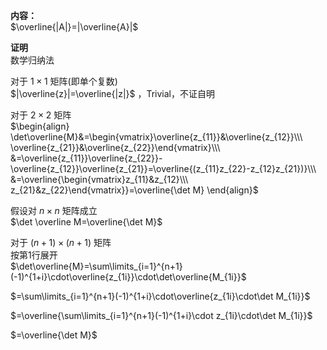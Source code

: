 **内容：**  
 $\overline{|A|}=|\overline{A}|$  
  
**证明**  
数学归纳法  
  
对于 $1×1$ 矩阵(即单个复数)  
 $|\overline{z}|=\overline{|z|}$ ，Trivial，不证自明  
  
对于 $2×2$ 矩阵  
 $\begin{align}  
\det\overline{M}&=\begin{vmatrix}\overline{z_{11}}&\overline{z_{12}}\\\ \overline{z_{21}}&\overline{z_{22}}\end{vmatrix}\\\  
&=\overline{z_{11}}\overline{z_{22}}-\overline{z_{12}}\overline{z_{21}}=\overline{(z_{11}z_{22}-z_{12}z_{21})}\\\  
&=\overline{\begin{vmatrix}z_{11}&z_{12}\\\ z_{21}&z_{22}\end{vmatrix}}=\overline{\det M}  
\end{align}$  
  
假设对 $n×n$ 矩阵成立  
 $\det \overline M=\overline{\det M}$  
  
对于 $(n+1)×(n+1)$ 矩阵  
按第1行展开  
 $\det\overline{M}=\sum\limits_{i=1}^{n+1}(-1)^{1+i}\cdot\overline{z_{1i}}\cdot\det\overline{M_{1i}}$  
  
 $=\sum\limits_{i=1}^{n+1}(-1)^{1+i}\cdot\overline{z_{1i}\cdot\det M_{1i}}$  
  
 $=\overline{\sum\limits_{i=1}^{n+1}(-1)^{1+i}\cdot z_{1i}\cdot\det M_{1i}}$  
  
 $=\overline{\det M}$  
